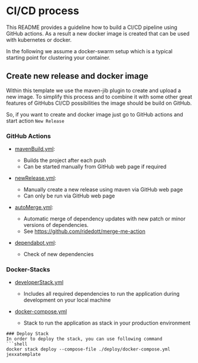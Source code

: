 # CI/CD process 

This README provides a guideline how to build a CI/CD pipeline using GitHub actions. 
As a result a new docker image is created that can be used with kubernetes or docker. 

In the following we assume a docker-swarm setup which is a typical starting point for clustering your container. 

## Create new release and docker image

Within this template we use the maven-jib plugin to create and upload a new image. To simplify this process 
and to combine it with some other great features of GitHubs CI/CD possibilities the image should be build on GitHub. 

So, if you want to create and docker image just go to GitHub actions and start action `New Release`

### GitHub Actions

*   [mavenBuild.yml](.github/workflows/mavenBuild.yml):
    *   Builds the project after each push
    *   Can be started manually from GitHub web page if required

*   [newRelease.yml](.github/workflows/newRelease.yml):
    *   Manually create a new release using maven via GitHub web page
    *   Can only be run via GitHub web page

*   [autoMerge.yml](.github/workflows/autoMerge.yml):
    *   Automatic merge of dependency updates with new patch or minor versions of dependencies. 
    *   See https://github.com/ridedott/merge-me-action

*   [dependabot.yml](.github/dependabot.yml):
    *   Check of new dependencies
  
### Docker-Stacks

*   [developerStack.yml](deploy/developerStack.yml)
    *   Includes all required dependencies to run the application during development on your local machine

*   [docker-compose.yml](deploy/docker-compose.yml)
    *   Stack to run the application as stack in your production environment

```
### Deploy Stack
In order to deploy the stack, you can use following command
```shell
docker stack deploy --compose-file ./deploy/docker-compose.yml jexxatemplate
```
